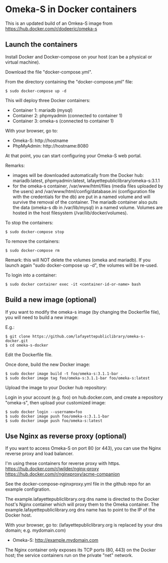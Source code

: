 # Omeka-S in Docker containers

This is an updated build of an Omkea-S image from https://hub.docker.com/r/dodeeric/omeka-s

## Launch the containers

Install Docker and Docker-compose on your host (can be a physical or virtual machine). 

Download the file "docker-compose.yml".

From the directory containing the "docker-compose.yml" file:

```
$ sudo docker-compose up -d
```

This will deploy three Docker containers:

- Container 1: mariadb (mysql) 
- Container 2: phpmyadmin (connected to container 1)
- Container 3: omeka-s (connected to container 1)

With your browser, go to:

- Omeka-S: http://hostname
- PhpMyAdmin: http://hostname:8080

At that point, you can start configuring your Omeka-S web portal.

Remarks:

- images will be downloaded automatically from the Docker hub: mariadb:latest, phpmyadmin:latest, lafayettepubliclibrary/omeka-s:3.1.1
- for the omeka-s container, /var/www/html/files (media files uploaded by the users) and /var/www/html/config/database.ini (configuration file with the credentials for the db) are put in a named volume and will survive the removal of the container. The mariadb container also puts the data (omeka-s db in /var/lib/mysql) in a named volume. Volumes are hosted in the host filesystem (/var/lib/docker/volumes).

To stop the containers:

```
$ sudo docker-compose stop
```

To remove the containers:

```
$ sudo docker-compose rm 
```

Remark: this will NOT delete the volumes (omeka and mariadb). If you launch again "sudo docker-compose up -d", the volumes will be re-used.

To login into a container:

```
$ sudo docker container exec -it <container-id-or-name> bash 
```

## Build a new image (optional)

If you want to modify the omeka-s image (by changing the Dockerfile file), you will need to build a new image:

E.g.:

```
$ git clone https://github.com/lafayettepubliclibrary/omeka-s-docker.git
$ cd omeka-s-docker
```

Edit the Dockerfile file.

Once done, build the new Docker image:

```
$ sudo docker image build -t foo/omeka-s:3.1.1-bar .
$ sudo docker image tag foo/omeka-s:3.1.1-bar foo/omeka-s:latest
```

Upload the image to your Docker hub repository:

Login in your account (e.g. foo) on hub.docker.com, and create a repository "omeka-s", then upload your customized image:

```
$ sudo docker login --username=foo
$ sudo docker image push foo/omeka-s:3.1.1-bar
$ sudo docker image push foo/omeka-s:latest
```

## Use Nginx as reverse proxy (optional) 

If you want to access Omeka-S on port 80 (or 443), you can use the Nginx reverse proxy and load balancer.

I'm using these containers for reverse proxy with https.
https://hub.docker.com/r/jwilder/nginx-proxy
https://hub.docker.com/r/nginxproxy/acme-companion

See the docker-compose-nginxproxy.yml file in the github repo for an example configration.

The example.lafayettepubliclibrary.org dns name is directed to the Docker host's Nginx container which will proxy them to the Omeka container. 
The example.lafayettepubliclibrary.org dns name has to point to the IP of the Docker host.

With your browser, go to: (lafayettepubliclibrary.org is replaced by your dns domain; e.g. mydomain.com)

- Omeka-S: http://example.mydomain.com

The Nginx container only exposes its TCP ports (80, 443) on the Docker host; the service containers run on the private "net" network.
